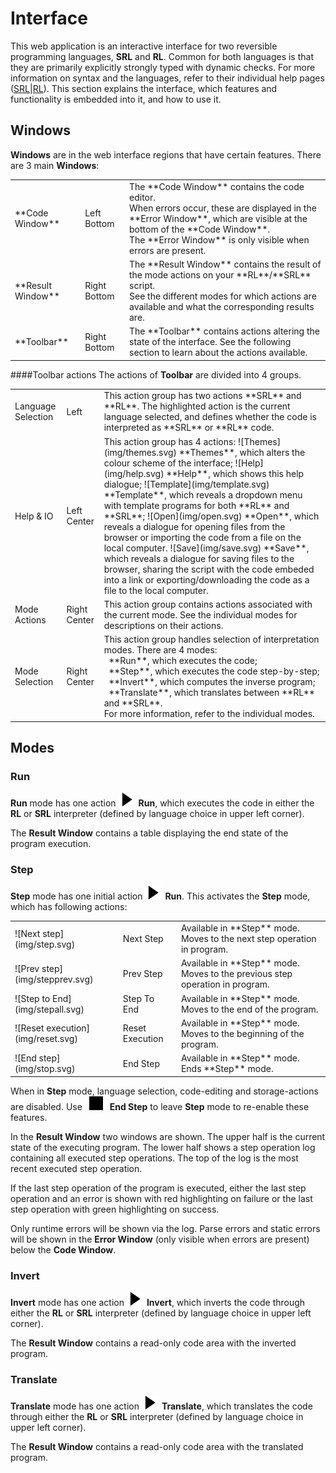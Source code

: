 # Interface
This web application is an interactive interface for two reversible programming languages, **SRL** and **RL**.
Common for both languages is that they are primarily explicitly strongly typed with dynamic checks.
For more information on syntax and the languages, refer to their individual help pages ([SRL](./languages/#srl)|[RL](./languages/#rl)).
This section explains the interface, which features and functionality is embedded into it, and how to use it.

## Windows

**Windows** are in the web interface regions that have certain features.
There are 3 main **Windows**:
  <table>
    <tbody>
      <tr>
        <td>**Code Window**</td>
        <td>Left Bottom</td>
        <td>
          The **Code Window** contains the code editor.<br/>
          When errors occur, these are displayed in the **Error Window**, which are visible at the bottom of the **Code Window**.<br/>
          The **Error Window** is only visible when errors are present.
        </td>
      </tr>
      <tr>
        <td>**Result Window**</td>
        <td>Right Bottom</td>
        <td>
          The **Result Window** contains the result of the mode actions on your **RL**/**SRL** script.<br/>
          See the different modes for which actions are available and what the corresponding results are.
        </td>
      </tr>
      <tr>
        <td>**Toolbar**</td>
        <td>Right Bottom</td>
        <td>
          The **Toolbar** contains actions altering the state of the interface.
          See the following section to learn about the actions available.
        </td>
      </tr>
    </tbody>
</table>

####Toolbar actions
The actions of **Toolbar** are divided into 4 groups.
  <table>
    <tbody>
      <tr>
        <td>Language Selection</td>
        <td>Left</td>
        <td>
          This action group has two actions **SRL** and **RL**. The highlighted action is the current language selected, and defines whether the code is interpreted as **SRL** or **RL** code.
        </td>
      </tr>
      <tr>
        <td>Help & IO</td>
        <td>Left Center</td>
        <td>
          This action group has 4 actions:  
            ![Themes](img/themes.svg) **Themes**, which alters the colour scheme of the interface;  
            ![Help](img/help.svg) **Help**, which shows this help dialogue;  
            ![Template](img/template.svg) **Template**, which reveals a dropdown menu with template programs for both **RL** and **SRL**;  
            ![Open](img/open.svg) **Open**, which reveals a dialogue for opening files from the browser or importing the code from a file on the local computer.  
            ![Save](img/save.svg) **Save**, which reveals a dialogue for saving files to the browser, sharing the script with the code embeded into a link or exporting/downloading the code as a file to the local computer.  
        </td>
      </tr>
      <tr>
        <td>Mode Actions</td>
        <td>Right Center</td>
        <td>
          This action group contains actions associated with the current mode.
          See the individual modes for descriptions on their actions.
        </td>
      </tr>
      <tr>
        <td>Mode Selection</td>
        <td>Right Center</td>
        <td>
          This action group handles selection of interpretation modes. There are 4 modes: <br/>
            &nbsp;&nbsp;**Run**, which executes the code;<br/>
            &nbsp;&nbsp;**Step**, which executes the code step-by-step;<br/>
            &nbsp;&nbsp;**Invert**, which computes the inverse program;<br/>
            &nbsp;&nbsp;**Translate**, which translates between **RL** and **SRL**.<br/>
          For more information, refer to the individual modes.
        </td>
      </tr>
    </tbody>
</table>

## Modes

### Run
**Run** mode has one action ![Run](img/play.svg) **Run**, which executes the code in either the **RL** or **SRL** interpreter (defined by language choice in upper left corner).

The **Result Window** contains a table displaying the end state of the program execution.

### Step

  **Step** mode has one initial action ![Run](img/play.svg) **Run**. This activates the **Step** mode, which has following actions:
  <table>
    <tbody>
      <tr>
        <td>![Next step](img/step.svg)</td>
        <td>Next Step</td>
        <td>Available in **Step** mode. Moves to the next step operation in program.</td>
      </tr>
      <tr>
        <td>![Prev step](img/stepprev.svg)</td>
        <td>Prev Step</td>
        <td>Available in **Step** mode. Moves to the previous step operation in program.</td>
      </tr>
      <tr>
        <td>![Step to End](img/stepall.svg)</td>
        <td>Step To End</td>
        <td>Available in **Step** mode. Moves to the end of the program.</td>
      </tr>
      <tr>
        <td>![Reset execution](img/reset.svg)</td>
        <td>Reset Execution</td>
        <td>Available in **Step** mode. Moves to the beginning of the program.</td>
      </tr>
      <tr>
        <td>![End step](img/stop.svg)</td>
        <td>End Step</td>
        <td>Available in **Step** mode. Ends **Step** mode.</td>
      </tr>
    </tbody>
  </table>

When in **Step** mode, language selection, code-editing and storage-actions are disabled. Use ![End step](img/stop.svg) **End Step** to leave **Step** mode to re-enable these features.

In the **Result Window** two windows are shown. The upper half is the current state of the executing program.
The lower half shows a step operation log containing all executed step operations. The top of the log is the most recent executed step operation.

If the last step operation of the program is executed, either the last step operation and an error is shown with red highlighting on failure or the last step operation with green highlighting on success.

  Only runtime errors will be shown via the log. Parse errors and static errors will be shown in the **Error Window** (only visible when errors are present) below the **Code Window**.

### Invert

**Invert** mode has one action ![Invert](img/play.svg) **Invert**, which inverts the code through either the **RL** or **SRL** interpreter (defined by language choice in upper left corner).

The **Result Window** contains a read-only code area with the inverted program.

### Translate
**Translate** mode has one action ![Translate](img/play.svg) **Translate**, which translates the code through either the **RL** or **SRL** interpreter (defined by language choice in upper left corner).

The **Result Window** contains a read-only code area with the translated program.

